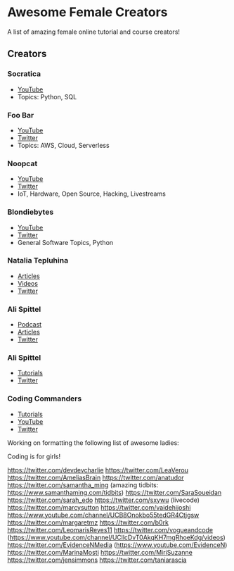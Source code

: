 # Awesome Female Creators

A list of amazing female online tutorial and course creators!

## Creators

### Socratica

* [YouTube](https://www.youtube.com/user/SocraticaStudios)
* Topics: Python, SQL

### Foo Bar

* [YouTube](https://www.youtube.com/channel/UCSLIvjWJwLRQze9Pn4cectQ)
* [Twitter](https://twitter.com/foobar_codes)
* Topics: AWS, Cloud, Serverless

### Noopcat

* [YouTube](https://www.youtube.com/user/suziam)
* [Twitter](https://twitter.com/noopkat)
* IoT, Hardware, Open Source, Hacking, Livestreams

### Blondiebytes

* [YouTube](https://www.youtube.com/channel/UC4DwZ2VXM2KWtzHjVk9M_xg)
* [Twitter](https://twitter.com/blondiebytes)
* General Software Topics, Python

### Natalia Tepluhina

* [Articles](https://www.nataliatepluhina.com/articles)
* [Videos](https://www.nataliatepluhina.com/videos/)
* [Twitter](https://twitter.com/N_Tepluhina)

### Ali Spittel

* [Podcast](https://www.ladybug.dev/)
* [Articles](https://welearncode.com/)
* [Twitter](https://twitter.com/ASpittel)

### Ali Spittel

* [Tutorials](http://www.codingcommanders.com/)
* [Twitter](https://twitter.com/codingCommander)

### Coding Commanders

* [Tutorials](http://www.codingcommanders.com/)
* [YouTube](https://www.youtube.com/codingcommanders)
* [Twitter](https://twitter.com/codingCommander)


Working on formatting the following list of awesome ladies:

Coding is for girls!

https://twitter.com/devdevcharlie
https://twitter.com/LeaVerou
https://twitter.com/AmeliasBrain
https://twitter.com/anatudor
https://twitter.com/samantha_ming (amazing tidbits: https://www.samanthaming.com/tidbits)
https://twitter.com/SaraSoueidan
https://twitter.com/sarah_edo
https://twitter.com/sxywu (livecode)
https://twitter.com/marcysutton
https://twitter.com/vaidehijoshi
https://www.youtube.com/channel/UCB8Onokbo55tedGR4Ctjgsw
https://twitter.com/margaretmz
https://twitter.com/b0rk
https://twitter.com/LeomarisReyes11
https://twitter.com/vogueandcode (https://www.youtube.com/channel/UCllcDvT0AkqKH7mgRhoeKdg/videos)
https://twitter.com/EvidenceNMedia (https://www.youtube.com/EvidenceN)
https://twitter.com/MarinaMosti
https://twitter.com/MiriSuzanne
https://twitter.com/jensimmons
https://twitter.com/taniarascia
